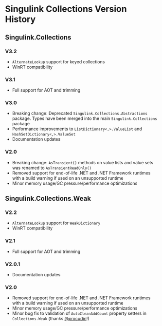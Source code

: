 # Singulink Collections Version History

## Singulink.Collections

### V3.2
- `AlternateLookup` support for keyed collections
- WinRT compatibility

### V3.1
- Full support for AOT and trimming

### V3.0
- Breaking change: Deprecated `Singulink.Collections.Abstractions` package. Types have been merged into the main `Singulink.Collections` package
- Performance improvements to `ListDictionary<,>.ValueList` and `HashSetDictionary<,>.ValueSet`
- Documentation updates

### V2.0
- Breaking change: `AsTransient()` methods on value lists and value sets was renamed to `AsTransientReadOnly()`
- Removed support for end-of-life .NET and .NET Framework runtimes with a build warning if used on an unsupported runtime
- Minor memory usage/GC pressure/performance optimizations

## Singulink.Collections.Weak

### V2.2
- `AlternateLookup` support for `WeakDictionary`
- WinRT compatibility

### V2.1
- Full support for AOT and trimming

### V2.0.1
- Documentation updates

### V2.0
- Removed support for end-of-life .NET and .NET Framework runtimes with a build warning if used on an unsupported runtime
- Minor memory usage/GC pressure/performance optimizations
- Minor bug fix to validation of `AutoCleanAddCount` property setters in `Collections.Weak` (thanks [@procudin](https://github.com/procudin)!)